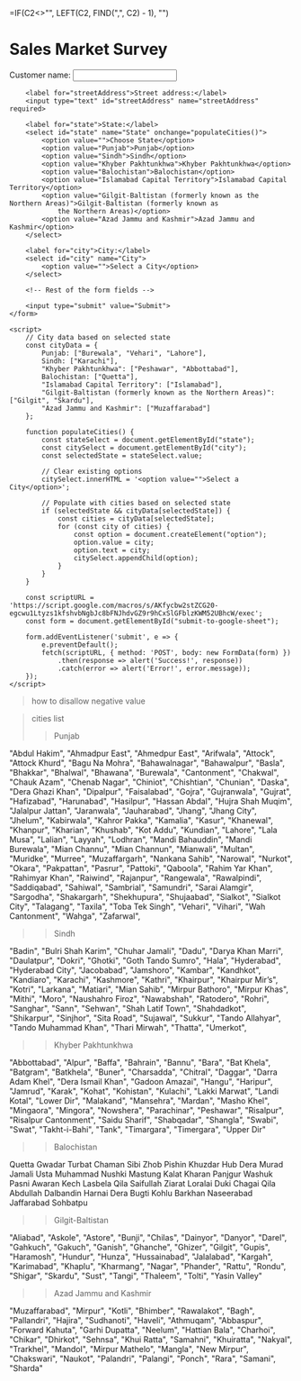 =IF(C2<>"", LEFT(C2, FIND(",", C2) - 1), "")

<!DOCTYPE html>
<html>

<head>
    <title>Sales Market Survey</title>
    <link rel="stylesheet" type="text/css" href="styles.css">
    <!-- <link rel="stylesheet" href="https://unicons.iconscout.com/release/v4.0.0/css/line.css">
    <link rel="stylesheet" href="https://cdnjs.cloudflare.com/ajax/libs/select2/4.1.0/css/select2.min.css"> -->
</head>

<body>
    <h1>Sales Market Survey</h1>
    <form id="submit-to-google-sheet">
        <label for="name">Customer name:</label>
        <input type="text" id="name" name="Customer Name" required>

        <label for="streetAddress">Street address:</label>
        <input type="text" id="streetAddress" name="streetAddress" required>

        <label for="state">State:</label>
        <select id="state" name="State" onchange="populateCities()">
            <option value="">Choose State</option>
            <option value="Punjab">Punjab</option>
            <option value="Sindh">Sindh</option>
            <option value="Khyber Pakhtunkhwa">Khyber Pakhtunkhwa</option>
            <option value="Balochistan">Balochistan</option>
            <option value="Islamabad Capital Territory">Islamabad Capital Territory</option>
            <option value="Gilgit-Baltistan (formerly known as the Northern Areas)">Gilgit-Baltistan (formerly known as
                the Northern Areas)</option>
            <option value="Azad Jammu and Kashmir">Azad Jammu and Kashmir</option>
        </select>

        <label for="city">City:</label>
        <select id="city" name="City">
            <option value="">Select a City</option>
        </select>

        <!-- Rest of the form fields -->

        <input type="submit" value="Submit">
    </form>

    <script>
        // City data based on selected state
        const cityData = {
            Punjab: ["Burewala", "Vehari", "Lahore"],
            Sindh: ["Karachi"],
            "Khyber Pakhtunkhwa": ["Peshawar", "Abbottabad"],
            Balochistan: ["Quetta"],
            "Islamabad Capital Territory": ["Islamabad"],
            "Gilgit-Baltistan (formerly known as the Northern Areas)": ["Gilgit", "Skardu"],
            "Azad Jammu and Kashmir": ["Muzaffarabad"]
        };

        function populateCities() {
            const stateSelect = document.getElementById("state");
            const citySelect = document.getElementById("city");
            const selectedState = stateSelect.value;

            // Clear existing options
            citySelect.innerHTML = '<option value="">Select a City</option>';

            // Populate with cities based on selected state
            if (selectedState && cityData[selectedState]) {
                const cities = cityData[selectedState];
                for (const city of cities) {
                    const option = document.createElement("option");
                    option.value = city;
                    option.text = city;
                    citySelect.appendChild(option);
                }
            }
        }

        const scriptURL = 'https://script.google.com/macros/s/AKfycbw2stZCG20-egcwu1Ltyzs1kfshvbNgbJc8bFNJhdvGZ9r9hCxSlGFblzKWM52UBhcW/exec';
        const form = document.getElementById("submit-to-google-sheet");

        form.addEventListener('submit', e => {
            e.preventDefault();
            fetch(scriptURL, { method: 'POST', body: new FormData(form) })
                .then(response => alert('Success!', response))
                .catch(error => alert('Error!', error.message));
        });
    </script>

</body>

</html>

> how to disallow negative value

> cities list
>
> > Punjab

"Abdul Hakim",
"Ahmadpur East",
"Ahmedpur East",
"Arifwala",
"Attock",
"Attock Khurd",
"Bagu Na Mohra",
"Bahawalnagar",
"Bahawalpur",
"Basla",
"Bhakkar",
"Bhalwal",
"Bhawana",
"Burewala",
"Cantonment",
"Chakwal",
"Chauk Azam",
"Chenab Nagar",
"Chiniot",
"Chishtian",
"Chunian",
"Daska",
"Dera Ghazi Khan",
"Dipalpur",
"Faisalabad",
"Gojra",
"Gujranwala",
"Gujrat",
"Hafizabad",
"Harunabad",
"Hasilpur",
"Hassan Abdal",
"Hujra Shah Muqim",
"Jalalpur Jattan",
"Jaranwala",
"Jauharabad",
"Jhang",
"Jhang City",
"Jhelum",
"Kabirwala",
"Kahror Pakka",
"Kamalia",
"Kasur",
"Khanewal",
"Khanpur",
"Kharian",
"Khushab",
"Kot Addu",
"Kundian",
"Lahore",
"Lala Musa",
"Lalian",
"Layyah",
"Lodhran",
"Mandi Bahauddin",
"Mandi Burewala",
"Mian Channu",
"Mian Channun",
"Mianwali",
"Multan",
"Muridke",
"Murree",
"Muzaffargarh",
"Nankana Sahib",
"Narowal",
"Nurkot",
"Okara",
"Pakpattan",
"Pasrur",
"Pattoki",
"Qaboola",
"Rahim Yar Khan",
"Rahimyar Khan",
"Raiwind",
"Rajanpur",
"Rangewala",
"Rawalpindi",
"Saddiqabad",
"Sahiwal",
"Sambrial",
"Samundri",
"Sarai Alamgir",
"Sargodha",
"Shakargarh",
"Shekhupura",
"Shujaabad",
"Sialkot",
"Sialkot City",
"Talagang",
"Taxila",
"Toba Tek Singh",
"Vehari",
"Vihari",
"Wah Cantonment",
"Wahga",
"Zafarwal",

> > Sindh

"Badin",
"Bulri Shah Karim",
"Chuhar Jamali",
"Dadu",
"Darya Khan Marri",
"Daulatpur",
"Dokri",
"Ghotki",
"Goth Tando Sumro",
"Hala",
"Hyderabad",
"Hyderabad City",
"Jacobabad",
"Jamshoro",
"Kambar",
"Kandhkot",
"Kandiaro",
"Karachi",
"Kashmore",
"Kathri",
"Khairpur",
"Khairpur Mir’s",
"Kotri",
"Larkana",
"Matiari",
"Mian Sahib",
"Mirpur Bathoro",
"Mirpur Khas",
"Mithi",
"Moro",
"Naushahro Firoz",
"Nawabshah",
"Ratodero",
"Rohri",
"Sanghar",
"Sann",
"Sehwan",
"Shah Latif Town",
"Shahdadkot",
"Shikarpur",
"Sinjhor",
"Sita Road",
"Sujawal",
"Sukkur",
"Tando Allahyar",
"Tando Muhammad Khan",
"Thari Mirwah",
"Thatta",
"Umerkot",

> > Khyber Pakhtunkhwa

"Abbottabad",
"Alpur",
"Baffa",
"Bahrain",
"Bannu",
"Bara",
"Bat Khela",
"Batgram",
"Batkhela",
"Buner",
"Charsadda",
"Chitral",
"Daggar",
"Darra Adam Khel",
"Dera Ismail Khan",
"Gadoon Amazai",
"Hangu",
"Haripur",
"Jamrud",
"Karak",
"Kohat",
"Kohistan",
"Kulachi",
"Lakki Marwat",
"Landi Kotal",
"Lower Dir",
"Malakand",
"Mansehra",
"Mardan",
"Masho Khel",
"Mingaora",
"Mingora",
"Nowshera",
"Parachinar",
"Peshawar",
"Risalpur",
"Risalpur Cantonment",
"Saidu Sharif",
"Shabqadar",
"Shangla",
"Swabi",
"Swat",
"Takht-i-Bahi",
"Tank",
"Timargara",
"Timergara",
"Upper Dir"

> > Balochistan

Quetta
Gwadar
Turbat
Chaman
Sibi
Zhob
Pishin
Khuzdar
Hub
Dera Murad Jamali
Usta Muhammad
Nushki
Mastung
Kalat
Kharan
Panjgur
Washuk
Pasni
Awaran
Kech
Lasbela
Qila Saifullah
Ziarat
Loralai
Duki
Chagai
Qila Abdullah
Dalbandin
Harnai
Dera Bugti
Kohlu
Barkhan
Naseerabad
Jaffarabad
Sohbatpu

> > Gilgit-Baltistan

"Aliabad",
"Askole",
"Astore",
"Bunji",
"Chilas",
"Dainyor",
"Danyor",
"Darel",
"Gahkuch",
"Gakuch",
"Ganish",
"Ghanche",
"Ghizer",
"Gilgit",
"Gupis",
"Haramosh",
"Hundur",
"Hunza",
"Hussainabad",
"Jalalabad",
"Kargah",
"Karimabad",
"Khaplu",
"Kharmang",
"Nagar",
"Phander",
"Rattu",
"Rondu",
"Shigar",
"Skardu",
"Sust",
"Tangi",
"Thaleem",
"Tolti",
"Yasin Valley"

> > Azad Jammu and Kashmir

"Muzaffarabad",
"Mirpur",
"Kotli",
"Bhimber",
"Rawalakot",
"Bagh",
"Pallandri",
"Hajira",
"Sudhanoti",
"Haveli",
"Athmuqam",
"Abbaspur",
"Forward Kahuta",
"Garhi Dupatta",
"Neelum",
"Hattian Bala",
"Charhoi",
"Chikar",
"Dhirkot",
"Sehnsa",
"Khui Ratta",
"Samahni",
"Khuiratta",
"Nakyal",
"Trarkhel",
"Mandol",
"Mirpur Mathelo",
"Mangla",
"New Mirpur",
"Chakswari",
"Naukot",
"Palandri",
"Palangi",
"Ponch",
"Rara",
"Samani",
"Sharda"
